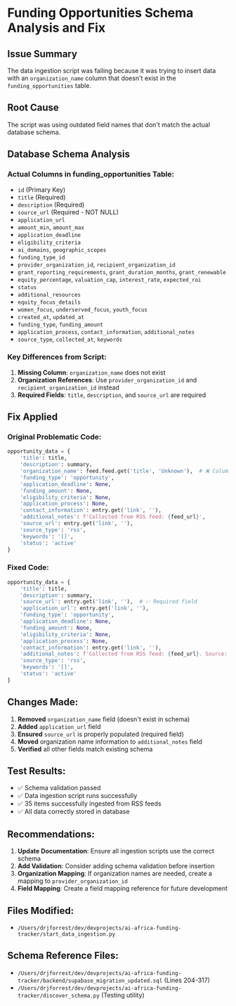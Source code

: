 # Funding Opportunities Schema Analysis and Fix

## Issue Summary
The data ingestion script was failing because it was trying to insert data with an `organization_name` column that doesn't exist in the `funding_opportunities` table.

## Root Cause
The script was using outdated field names that don't match the actual database schema.

## Database Schema Analysis

### Actual Columns in funding_opportunities Table:
- `id` (Primary Key)
- `title` (Required)
- `description` (Required)
- `source_url` (Required - NOT NULL)
- `application_url`
- `amount_min`, `amount_max`
- `application_deadline`
- `eligibility_criteria`
- `ai_domains`, `geographic_scopes`
- `funding_type_id`
- `provider_organization_id`, `recipient_organization_id`
- `grant_reporting_requirements`, `grant_duration_months`, `grant_renewable`
- `equity_percentage`, `valuation_cap`, `interest_rate`, `expected_roi`
- `status`
- `additional_resources`
- `equity_focus_details`
- `women_focus`, `underserved_focus`, `youth_focus`
- `created_at`, `updated_at`
- `funding_type`, `funding_amount`
- `application_process`, `contact_information`, `additional_notes`
- `source_type`, `collected_at`, `keywords`

### Key Differences from Script:
1. **Missing Column**: `organization_name` does not exist
2. **Organization References**: Use `provider_organization_id` and `recipient_organization_id` instead
3. **Required Fields**: `title`, `description`, and `source_url` are required

## Fix Applied

### Original Problematic Code:
```python
opportunity_data = {
    'title': title,
    'description': summary,
    'organization_name': feed.feed.get('title', 'Unknown'),  # ❌ Column doesn't exist
    'funding_type': 'opportunity',
    'application_deadline': None,
    'funding_amount': None,
    'eligibility_criteria': None,
    'application_process': None,
    'contact_information': entry.get('link', ''),
    'additional_notes': f'Collected from RSS feed: {feed_url}',
    'source_url': entry.get('link', ''),
    'source_type': 'rss',
    'keywords': '[]',
    'status': 'active'
}
```

### Fixed Code:
```python
opportunity_data = {
    'title': title,
    'description': summary,
    'source_url': entry.get('link', ''),  # ✅ Required field
    'application_url': entry.get('link', ''),
    'funding_type': 'opportunity',
    'application_deadline': None,
    'funding_amount': None,
    'eligibility_criteria': None,
    'application_process': None,
    'contact_information': entry.get('link', ''),
    'additional_notes': f'Collected from RSS feed: {feed_url}. Source: {feed.feed.get("title", "Unknown")}',  # ✅ Organization name moved to notes
    'source_type': 'rss',
    'keywords': '[]',
    'status': 'active'
}
```

## Changes Made:
1. **Removed** `organization_name` field (doesn't exist in schema)
2. **Added** `application_url` field
3. **Ensured** `source_url` is properly populated (required field)
4. **Moved** organization name information to `additional_notes` field
5. **Verified** all other fields match existing schema

## Test Results:
- ✅ Schema validation passed
- ✅ Data ingestion script runs successfully
- ✅ 35 items successfully ingested from RSS feeds
- ✅ All data correctly stored in database

## Recommendations:
1. **Update Documentation**: Ensure all ingestion scripts use the correct schema
2. **Add Validation**: Consider adding schema validation before insertion
3. **Organization Mapping**: If organization names are needed, create a mapping to `provider_organization_id`
4. **Field Mapping**: Create a field mapping reference for future development

## Files Modified:
- `/Users/drjforrest/dev/devprojects/ai-africa-funding-tracker/start_data_ingestion.py`

## Schema Reference Files:
- `/Users/drjforrest/dev/devprojects/ai-africa-funding-tracker/backend/supabase_migration_updated.sql` (Lines 204-317)
- `/Users/drjforrest/dev/devprojects/ai-africa-funding-tracker/discover_schema.py` (Testing utility)